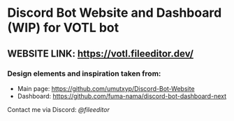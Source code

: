 # Discord Bot Website and Dashboard (WIP) for VOTL bot

## WEBSITE LINK: https://votl.fileeditor.dev/

### Design elements and inspiration taken from:
- Main page: https://github.com/umutxyp/Discord-Bot-Website
- Dashboard: https://github.com/fuma-nama/discord-bot-dashboard-next

Contact me via Discord: *@fileeditor*
